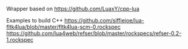 Wrapper based on https://github.com/LuaxY/cpp-lua

Examples to build C++
https://github.com/siffiejoe/lua-fltk4lua/blob/master/fltk4lua-scm-0.rockspec
https://github.com/lua4web/refser/blob/master/rockspecs/refser-0.2-1.rockspec


